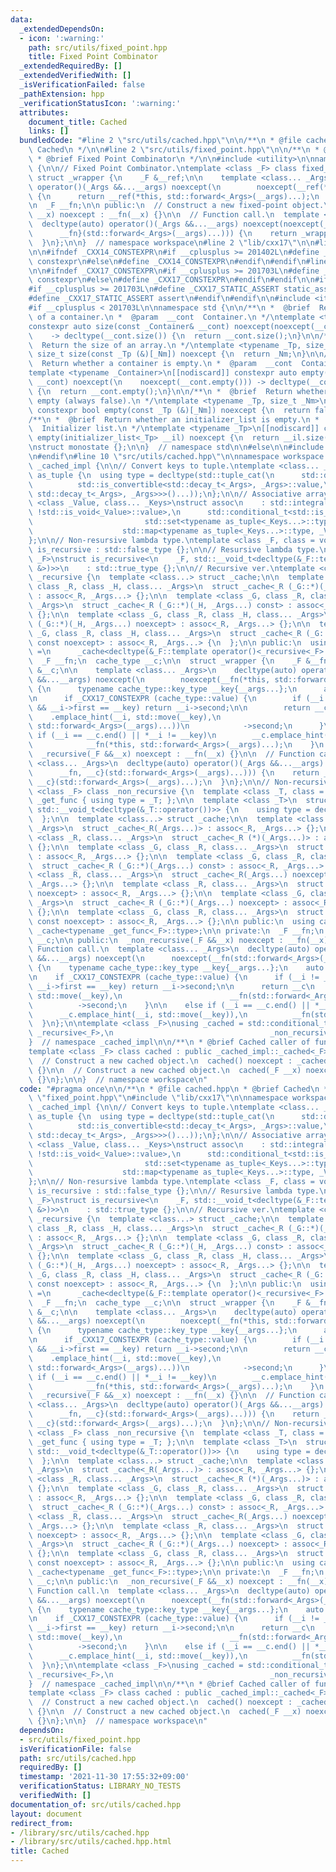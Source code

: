 ```yaml
---
data:
  _extendedDependsOn:
  - icon: ':warning:'
    path: src/utils/fixed_point.hpp
    title: Fixed Point Combinator
  _extendedRequiredBy: []
  _extendedVerifiedWith: []
  _isVerificationFailed: false
  _pathExtension: hpp
  _verificationStatusIcon: ':warning:'
  attributes:
    document_title: Cached
    links: []
  bundledCode: "#line 2 \"src/utils/cached.hpp\"\n\n/**\n * @file cached.hpp\n * @brief\
    \ Cached\n */\n\n#line 2 \"src/utils/fixed_point.hpp\"\n\n/**\n * @file fixed_point.hpp\n\
    \ * @brief Fixed Point Combinator\n */\n\n#include <utility>\n\nnamespace workspace\
    \ {\n\n// Fixed Point Combinator.\ntemplate <class _F> class fixed_point {\n \
    \ struct _wrapper {\n    _F &__ref;\n\n    template <class... _Args>\n    decltype(auto)\
    \ operator()(_Args &&...__args) noexcept(\n        noexcept(__ref(*this, std::forward<_Args>(__args)...)))\
    \ {\n      return __ref(*this, std::forward<_Args>(__args)...);\n    }\n  };\n\
    \n  _F __fn;\n\n public:\n  // Construct a new fixed-point object.\n  fixed_point(_F\
    \ __x) noexcept : __fn(__x) {}\n\n  // Function call.\n  template <class... _Args>\n\
    \  decltype(auto) operator()(_Args &&...__args) noexcept(noexcept(_wrapper{\n\
    \      __fn}(std::forward<_Args>(__args)...))) {\n    return _wrapper{__fn}(std::forward<_Args>(__args)...);\n\
    \  }\n};\n\n}  // namespace workspace\n#line 2 \"lib/cxx17\"\n\n#line 2 \"lib/cxx14\"\
    \n\n#ifndef _CXX14_CONSTEXPR\n#if __cplusplus >= 201402L\n#define _CXX14_CONSTEXPR\
    \ constexpr\n#else\n#define _CXX14_CONSTEXPR\n#endif\n#endif\n#line 4 \"lib/cxx17\"\
    \n\n#ifndef _CXX17_CONSTEXPR\n#if __cplusplus >= 201703L\n#define _CXX17_CONSTEXPR\
    \ constexpr\n#else\n#define _CXX17_CONSTEXPR\n#endif\n#endif\n\n#ifndef _CXX17_STATIC_ASSERT\n\
    #if __cplusplus >= 201703L\n#define _CXX17_STATIC_ASSERT static_assert\n#else\n\
    #define _CXX17_STATIC_ASSERT assert\n#endif\n#endif\n\n#include <iterator>\n\n\
    #if __cplusplus < 201703L\n\nnamespace std {\n\n/**\n *  @brief  Return the size\
    \ of a container.\n *  @param  __cont  Container.\n */\ntemplate <typename _Container>\n\
    constexpr auto size(const _Container& __cont) noexcept(noexcept(__cont.size()))\n\
    \    -> decltype(__cont.size()) {\n  return __cont.size();\n}\n\n/**\n *  @brief\
    \  Return the size of an array.\n */\ntemplate <typename _Tp, size_t _Nm>\nconstexpr\
    \ size_t size(const _Tp (&)[_Nm]) noexcept {\n  return _Nm;\n}\n\n/**\n *  @brief\
    \  Return whether a container is empty.\n *  @param  __cont  Container.\n */\n\
    template <typename _Container>\n[[nodiscard]] constexpr auto empty(const _Container&\
    \ __cont) noexcept(\n    noexcept(__cont.empty())) -> decltype(__cont.empty())\
    \ {\n  return __cont.empty();\n}\n\n/**\n *  @brief  Return whether an array is\
    \ empty (always false).\n */\ntemplate <typename _Tp, size_t _Nm>\n[[nodiscard]]\
    \ constexpr bool empty(const _Tp (&)[_Nm]) noexcept {\n  return false;\n}\n\n\
    /**\n *  @brief  Return whether an initializer_list is empty.\n *  @param  __il\
    \  Initializer list.\n */\ntemplate <typename _Tp>\n[[nodiscard]] constexpr bool\
    \ empty(initializer_list<_Tp> __il) noexcept {\n  return __il.size() == 0;\n}\n\
    \nstruct monostate {};\n\n}  // namespace std\n\n#else\n\n#include <variant>\n\
    \n#endif\n#line 10 \"src/utils/cached.hpp\"\n\nnamespace workspace {\n\nnamespace\
    \ _cached_impl {\n\n// Convert keys to tuple.\ntemplate <class... _Args> struct\
    \ as_tuple {\n  using type = decltype(std::tuple_cat(\n      std::declval<std::tuple<std::conditional_t<\n\
    \          std::is_convertible<std::decay_t<_Args>, _Args>::value,\n         \
    \ std::decay_t<_Args>, _Args>>>()...));\n};\n\n// Associative array.\ntemplate\
    \ <class _Value, class... _Keys>\nstruct assoc\n    : std::integral_constant<int,\
    \ !std::is_void<_Value>::value>,\n      std::conditional_t<std::is_void<_Value>::value,\n\
    \                         std::set<typename as_tuple<_Keys...>::type>,\n     \
    \                    std::map<typename as_tuple<_Keys...>::type, _Value>> {\n\
    };\n\n// Non-resursive lambda type.\ntemplate <class _F, class = void> struct\
    \ is_recursive : std::false_type {};\n\n// Resursive lambda type.\ntemplate <class\
    \ _F>\nstruct is_recursive<\n    _F, std::__void_t<decltype(&_F::template operator()<fixed_point<_F>\
    \ &>)>>\n    : std::true_type {};\n\n// Recursive ver.\ntemplate <class _F> class\
    \ _recursive {\n  template <class...> struct _cache;\n\n  template <class _G,\
    \ class _R, class _H, class... _Args>\n  struct _cache<_R (_G::*)(_H, _Args...)>\
    \ : assoc<_R, _Args...> {};\n\n  template <class _G, class _R, class _H, class...\
    \ _Args>\n  struct _cache<_R (_G::*)(_H, _Args...) const> : assoc<_R, _Args...>\
    \ {};\n\n  template <class _G, class _R, class _H, class... _Args>\n  struct _cache<_R\
    \ (_G::*)(_H, _Args...) noexcept> : assoc<_R, _Args...> {};\n\n  template <class\
    \ _G, class _R, class _H, class... _Args>\n  struct _cache<_R (_G::*)(_H, _Args...)\
    \ const noexcept> : assoc<_R, _Args...> {\n  };\n\n public:\n  using cache_type\
    \ =\n      _cache<decltype(&_F::template operator()<_recursive<_F> &>)>;\n\n private:\n\
    \  _F __fn;\n  cache_type __c;\n\n  struct _wrapper {\n    _F &__fn;\n    cache_type\
    \ &__c;\n\n    template <class... _Args>\n    decltype(auto) operator()(_Args\
    \ &&...__args) noexcept(\n        noexcept(__fn(*this, std::forward<_Args>(__args)...)))\
    \ {\n      typename cache_type::key_type __key{__args...};\n      auto __i = __c.lower_bound(__key);\n\
    \n      if _CXX17_CONSTEXPR (cache_type::value) {\n        if (__i != __c.end()\
    \ && __i->first == __key) return __i->second;\n\n        return __c\n        \
    \    .emplace_hint(__i, std::move(__key),\n                          __fn(*this,\
    \ std::forward<_Args>(__args)...))\n            ->second;\n      }\n\n      else\
    \ if (__i == __c.end() || *__i != __key)\n        __c.emplace_hint(__i, std::move(__key)),\n\
    \            __fn(*this, std::forward<_Args>(__args)...);\n    }\n  };\n\n public:\n\
    \  _recursive(_F &&__x) noexcept : __fn(__x) {}\n\n  // Function call.\n  template\
    \ <class... _Args>\n  decltype(auto) operator()(_Args &&...__args) noexcept(noexcept(_wrapper{\n\
    \      __fn, __c}(std::forward<_Args>(__args)...))) {\n    return _wrapper{__fn,\
    \ __c}(std::forward<_Args>(__args)...);\n  }\n};\n\n// Non-recursive ver.\ntemplate\
    \ <class _F> class _non_recursive {\n  template <class _T, class = void> struct\
    \ _get_func { using type = _T; };\n\n  template <class _T>\n  struct _get_func<_T,\
    \ std::__void_t<decltype(&_T::operator())>> {\n    using type = decltype(&_T::operator());\n\
    \  };\n\n  template <class...> struct _cache;\n\n  template <class _R, class...\
    \ _Args>\n  struct _cache<_R(_Args...)> : assoc<_R, _Args...> {};\n\n  template\
    \ <class _R, class... _Args>\n  struct _cache<_R (*)(_Args...)> : assoc<_R, _Args...>\
    \ {};\n\n  template <class _G, class _R, class... _Args>\n  struct _cache<_R (_G::*)(_Args...)>\
    \ : assoc<_R, _Args...> {};\n\n  template <class _G, class _R, class... _Args>\n\
    \  struct _cache<_R (_G::*)(_Args...) const> : assoc<_R, _Args...> {};\n\n  template\
    \ <class _R, class... _Args>\n  struct _cache<_R(_Args...) noexcept> : assoc<_R,\
    \ _Args...> {};\n\n  template <class _R, class... _Args>\n  struct _cache<_R (*)(_Args...)\
    \ noexcept> : assoc<_R, _Args...> {};\n\n  template <class _G, class _R, class...\
    \ _Args>\n  struct _cache<_R (_G::*)(_Args...) noexcept> : assoc<_R, _Args...>\
    \ {};\n\n  template <class _G, class _R, class... _Args>\n  struct _cache<_R (_G::*)(_Args...)\
    \ const noexcept> : assoc<_R, _Args...> {};\n\n public:\n  using cache_type =\
    \ _cache<typename _get_func<_F>::type>;\n\n private:\n  _F __fn;\n  cache_type\
    \ __c;\n\n public:\n  _non_recursive(_F &&__x) noexcept : __fn(__x) {}\n\n  //\
    \ Function call.\n  template <class... _Args>\n  decltype(auto) operator()(_Args\
    \ &&...__args) noexcept(\n      noexcept(__fn(std::forward<_Args>(__args)...)))\
    \ {\n    typename cache_type::key_type __key{__args...};\n    auto __i = __c.lower_bound(__key);\n\
    \n    if _CXX17_CONSTEXPR (cache_type::value) {\n      if (__i != __c.end() &&\
    \ __i->first == __key) return __i->second;\n\n      return __c\n          .emplace_hint(__i,\
    \ std::move(__key),\n                        __fn(std::forward<_Args>(__args)...))\n\
    \          ->second;\n    }\n\n    else if (__i == __c.end() || *__i != __key)\n\
    \      __c.emplace_hint(__i, std::move(__key)),\n          __fn(std::forward<_Args>(__args)...);\n\
    \  }\n};\n\ntemplate <class _F>\nusing _cached = std::conditional_t<is_recursive<_F>::value,\
    \ _recursive<_F>,\n                                   _non_recursive<_F>>;\n\n\
    }  // namespace _cached_impl\n\n/**\n * @brief Cached caller of function\n */\n\
    template <class _F> class cached : public _cached_impl::_cached<_F> {\n public:\n\
    \  // Construct a new cached object.\n  cached() noexcept : _cached_impl::_cached<_F>(_F{})\
    \ {}\n\n  // Construct a new cached object.\n  cached(_F __x) noexcept : _cached_impl::_cached<_F>(std::move(__x))\
    \ {}\n};\n\n}  // namespace workspace\n"
  code: "#pragma once\n\n/**\n * @file cached.hpp\n * @brief Cached\n */\n\n#include\
    \ \"fixed_point.hpp\"\n#include \"lib/cxx17\"\n\nnamespace workspace {\n\nnamespace\
    \ _cached_impl {\n\n// Convert keys to tuple.\ntemplate <class... _Args> struct\
    \ as_tuple {\n  using type = decltype(std::tuple_cat(\n      std::declval<std::tuple<std::conditional_t<\n\
    \          std::is_convertible<std::decay_t<_Args>, _Args>::value,\n         \
    \ std::decay_t<_Args>, _Args>>>()...));\n};\n\n// Associative array.\ntemplate\
    \ <class _Value, class... _Keys>\nstruct assoc\n    : std::integral_constant<int,\
    \ !std::is_void<_Value>::value>,\n      std::conditional_t<std::is_void<_Value>::value,\n\
    \                         std::set<typename as_tuple<_Keys...>::type>,\n     \
    \                    std::map<typename as_tuple<_Keys...>::type, _Value>> {\n\
    };\n\n// Non-resursive lambda type.\ntemplate <class _F, class = void> struct\
    \ is_recursive : std::false_type {};\n\n// Resursive lambda type.\ntemplate <class\
    \ _F>\nstruct is_recursive<\n    _F, std::__void_t<decltype(&_F::template operator()<fixed_point<_F>\
    \ &>)>>\n    : std::true_type {};\n\n// Recursive ver.\ntemplate <class _F> class\
    \ _recursive {\n  template <class...> struct _cache;\n\n  template <class _G,\
    \ class _R, class _H, class... _Args>\n  struct _cache<_R (_G::*)(_H, _Args...)>\
    \ : assoc<_R, _Args...> {};\n\n  template <class _G, class _R, class _H, class...\
    \ _Args>\n  struct _cache<_R (_G::*)(_H, _Args...) const> : assoc<_R, _Args...>\
    \ {};\n\n  template <class _G, class _R, class _H, class... _Args>\n  struct _cache<_R\
    \ (_G::*)(_H, _Args...) noexcept> : assoc<_R, _Args...> {};\n\n  template <class\
    \ _G, class _R, class _H, class... _Args>\n  struct _cache<_R (_G::*)(_H, _Args...)\
    \ const noexcept> : assoc<_R, _Args...> {\n  };\n\n public:\n  using cache_type\
    \ =\n      _cache<decltype(&_F::template operator()<_recursive<_F> &>)>;\n\n private:\n\
    \  _F __fn;\n  cache_type __c;\n\n  struct _wrapper {\n    _F &__fn;\n    cache_type\
    \ &__c;\n\n    template <class... _Args>\n    decltype(auto) operator()(_Args\
    \ &&...__args) noexcept(\n        noexcept(__fn(*this, std::forward<_Args>(__args)...)))\
    \ {\n      typename cache_type::key_type __key{__args...};\n      auto __i = __c.lower_bound(__key);\n\
    \n      if _CXX17_CONSTEXPR (cache_type::value) {\n        if (__i != __c.end()\
    \ && __i->first == __key) return __i->second;\n\n        return __c\n        \
    \    .emplace_hint(__i, std::move(__key),\n                          __fn(*this,\
    \ std::forward<_Args>(__args)...))\n            ->second;\n      }\n\n      else\
    \ if (__i == __c.end() || *__i != __key)\n        __c.emplace_hint(__i, std::move(__key)),\n\
    \            __fn(*this, std::forward<_Args>(__args)...);\n    }\n  };\n\n public:\n\
    \  _recursive(_F &&__x) noexcept : __fn(__x) {}\n\n  // Function call.\n  template\
    \ <class... _Args>\n  decltype(auto) operator()(_Args &&...__args) noexcept(noexcept(_wrapper{\n\
    \      __fn, __c}(std::forward<_Args>(__args)...))) {\n    return _wrapper{__fn,\
    \ __c}(std::forward<_Args>(__args)...);\n  }\n};\n\n// Non-recursive ver.\ntemplate\
    \ <class _F> class _non_recursive {\n  template <class _T, class = void> struct\
    \ _get_func { using type = _T; };\n\n  template <class _T>\n  struct _get_func<_T,\
    \ std::__void_t<decltype(&_T::operator())>> {\n    using type = decltype(&_T::operator());\n\
    \  };\n\n  template <class...> struct _cache;\n\n  template <class _R, class...\
    \ _Args>\n  struct _cache<_R(_Args...)> : assoc<_R, _Args...> {};\n\n  template\
    \ <class _R, class... _Args>\n  struct _cache<_R (*)(_Args...)> : assoc<_R, _Args...>\
    \ {};\n\n  template <class _G, class _R, class... _Args>\n  struct _cache<_R (_G::*)(_Args...)>\
    \ : assoc<_R, _Args...> {};\n\n  template <class _G, class _R, class... _Args>\n\
    \  struct _cache<_R (_G::*)(_Args...) const> : assoc<_R, _Args...> {};\n\n  template\
    \ <class _R, class... _Args>\n  struct _cache<_R(_Args...) noexcept> : assoc<_R,\
    \ _Args...> {};\n\n  template <class _R, class... _Args>\n  struct _cache<_R (*)(_Args...)\
    \ noexcept> : assoc<_R, _Args...> {};\n\n  template <class _G, class _R, class...\
    \ _Args>\n  struct _cache<_R (_G::*)(_Args...) noexcept> : assoc<_R, _Args...>\
    \ {};\n\n  template <class _G, class _R, class... _Args>\n  struct _cache<_R (_G::*)(_Args...)\
    \ const noexcept> : assoc<_R, _Args...> {};\n\n public:\n  using cache_type =\
    \ _cache<typename _get_func<_F>::type>;\n\n private:\n  _F __fn;\n  cache_type\
    \ __c;\n\n public:\n  _non_recursive(_F &&__x) noexcept : __fn(__x) {}\n\n  //\
    \ Function call.\n  template <class... _Args>\n  decltype(auto) operator()(_Args\
    \ &&...__args) noexcept(\n      noexcept(__fn(std::forward<_Args>(__args)...)))\
    \ {\n    typename cache_type::key_type __key{__args...};\n    auto __i = __c.lower_bound(__key);\n\
    \n    if _CXX17_CONSTEXPR (cache_type::value) {\n      if (__i != __c.end() &&\
    \ __i->first == __key) return __i->second;\n\n      return __c\n          .emplace_hint(__i,\
    \ std::move(__key),\n                        __fn(std::forward<_Args>(__args)...))\n\
    \          ->second;\n    }\n\n    else if (__i == __c.end() || *__i != __key)\n\
    \      __c.emplace_hint(__i, std::move(__key)),\n          __fn(std::forward<_Args>(__args)...);\n\
    \  }\n};\n\ntemplate <class _F>\nusing _cached = std::conditional_t<is_recursive<_F>::value,\
    \ _recursive<_F>,\n                                   _non_recursive<_F>>;\n\n\
    }  // namespace _cached_impl\n\n/**\n * @brief Cached caller of function\n */\n\
    template <class _F> class cached : public _cached_impl::_cached<_F> {\n public:\n\
    \  // Construct a new cached object.\n  cached() noexcept : _cached_impl::_cached<_F>(_F{})\
    \ {}\n\n  // Construct a new cached object.\n  cached(_F __x) noexcept : _cached_impl::_cached<_F>(std::move(__x))\
    \ {}\n};\n\n}  // namespace workspace\n"
  dependsOn:
  - src/utils/fixed_point.hpp
  isVerificationFile: false
  path: src/utils/cached.hpp
  requiredBy: []
  timestamp: '2021-11-30 17:55:32+09:00'
  verificationStatus: LIBRARY_NO_TESTS
  verifiedWith: []
documentation_of: src/utils/cached.hpp
layout: document
redirect_from:
- /library/src/utils/cached.hpp
- /library/src/utils/cached.hpp.html
title: Cached
---
```

